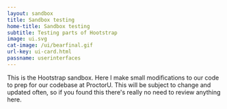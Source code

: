 ```yaml
---
layout: sandbox
title: Sandbox testing
home-title: Sandbox testing
subtitle: Testing parts of Hootstrap
image: ui.svg
cat-image: /ui/bearfinal.gif
url-key: ui-card.html
passname: userinterfaces
---
```


This is the Hootstrap sandbox.  Here I make small modifications to our code to prep for our codebase at ProctorU.  This will be subject to change and updated often, so if you found this there's really no need to review anything here.

